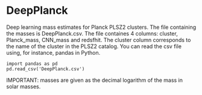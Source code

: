 # DeepPlanck
Deep learning mass estimates for Planck PLSZ2 clusters. The file containing the masses is DeepPlanck.csv. The file containes 4 columns: cluster, Planck_mass, CNN_mass and redsfhit. The cluster column corresponds to the name of the cluster in the PLSZ2 catalog. You can read the csv file using, for instance, pandas in Python. 

```
import pandas as pd
pd.read_csv('DeepPlanck.csv')
```
IMPORTANT: masses are given as the decimal logarithm of the mass in solar masses.
